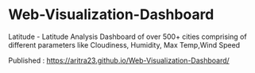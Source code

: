 # Web-Visualization-Dashboard

Latitude - Latitude Analysis Dashboard of over 500+ cities comprising of different parameters like Cloudiness, Humidity, Max Temp,Wind Speed

Published : https://aritra23.github.io/Web-Visualization-Dashboard/

